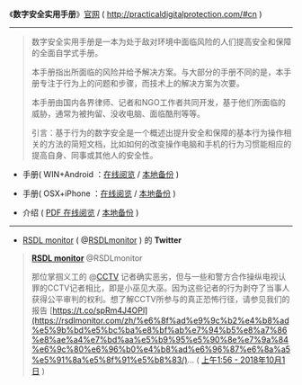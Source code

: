《**数字安全实用手册**》[官网](http://practicaldigitalprotection.com/#cn) ( http://practicaldigitalprotection.com/#cn )

-----------------------------------------

> 数字安全实用手册是一本为处于敌对环境中面临风险的人们提高安全和保障的全面自学式手册。
>
> 本手册指出所面临的风险并给予解决方案。与大部分的手册不同的是，本手册专注于行为上的问题和步骤，而技术上的解决方案为次要。
>
> 本手册由国内各界律师、记者和NGO工作者共同开发，基于他们所面临的威胁，通常为被拘留、没收电脑、面临酷刑等等。
> 
> 引言：基于行为的数字安全是一个概述出提升安全和保障的基本行为操作相关的方法的简短文档，比如如何的改变操作电脑和手机的行为习惯能相应的提高自身、同事或其他人的安全性。
> 

- 手册( WIN+Android ：[在线阅览](http://practicaldigitalprotection.com/pdfs/Practical%20Digital%20Protection%20(CN)%20(WIN+Android).pdf) / [本地备份](https://taoste.github.io/Hello-World/Technical%20File(PDF)/%E3%80%8A%E6%95%B0%E5%AD%97%E5%AE%89%E5%85%A8%E5%AE%9E%E7%94%A8%E6%89%8B%E5%86%8C%E3%80%8B/Practical%20Digital%20Protection%20(CN)%20(WIN+Android).pdf) )

- 手册( OSX+iPhone ：[在线阅览](http://practicaldigitalprotection.com/pdfs/Practical%20Digital%20Protection%20(CN)%20(OSX+iPhone).pdf) / [本地备份](https://taoste.github.io/Hello-World/Technical%20File(PDF)/%E3%80%8A%E6%95%B0%E5%AD%97%E5%AE%89%E5%85%A8%E5%AE%9E%E7%94%A8%E6%89%8B%E5%86%8C%E3%80%8B/Practical%20Digital%20Protection%20(CN)%20(OSX+iPhone).pdf) )

- 介绍 ( [PDF 在线阅览](http://practicaldigitalprotection.com/pdfs/Behaviour%20Based%20Cybersecurity%20(CN).pdf) / [本地备份](https://taoste.github.io/Hello-World/Technical%20File(PDF)/%E3%80%8A%E6%95%B0%E5%AD%97%E5%AE%89%E5%85%A8%E5%AE%9E%E7%94%A8%E6%89%8B%E5%86%8C%E3%80%8B/Behaviour%20Based%20Cybersecurity%20(CN).pdf) )

-----------------------------------------

-  [RSDL monitor](https://twitter.com/intent/follow?original_referer=http%3A%2F%2Fpracticaldigitalprotection.com%2F&ref_src=twsrc%5Etfw&region=follow_link&screen_name=RSDLmonitor&tw_p=followbutton) ( @[RSDLmonitor](https://twitter.com/RSDLmonitor) ) 的 **Twitter**

>  [**RSDL monitor**](https://twitter.com/intent/user?screen_name=RSDLmonitor) @RSDLmonitor
>  
>  那位掌掴义工的 @[CCTV](https://twitter.com/CCTV) 记者确实恶劣，但与一些和警方合作操纵电视认罪的CCTV记者相比，即是小巫见大巫。因为这些记者的行为剥夺了当事人获得公平审判的权利。想了解CCTV所参与的真正恐怖行径，请参见我们的报告  [https://t.co/spRm4J4OPl](https://rsdlmonitor.com/zh/%e6%8f%ad%e9%9c%b2%e4%b8%ad%e5%9b%bd%e5%bc%ba%e8%bf%ab%e7%94%b5%e8%a7%86%e8%ae%a4%e7%bd%aa%e5%b9%95%e5%90%8e%e7%9a%84%e6%9c%80%e6%96%b0%e4%b8%ad%e6%96%87%e6%8a%a5%e5%91%8a%e5%8f%91%e5%b8%83/)...
( [上午1:56 - 2018年10月1日](https://twitter.com/RSDLmonitor/status/1046700246003306496) )
